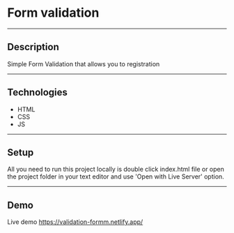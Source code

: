 # Form validation 

---

## Description


Simple Form Validation that allows you to registration

---

## Technologies

- HTML
- CSS
- JS

---

## Setup

All you need to run this project locally is double click index.html file or open the project folder in your text editor and use 'Open with Live Server' option.

---

## Demo

Live demo https://validation-formm.netlify.app/

